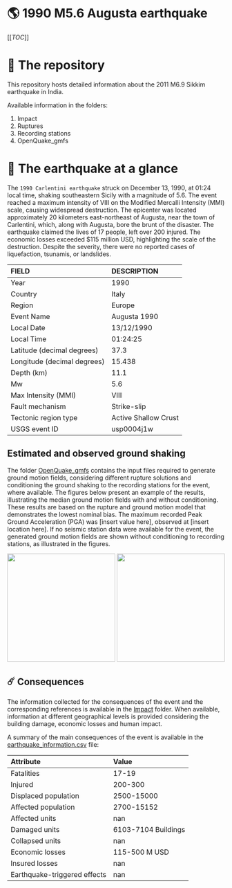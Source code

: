 # 🌎 1990 M5.6 Augusta earthquake
[[_TOC_]]

# 📂 The repository

This repository hosts detailed information about the 2011 M6.9 Sikkim earthquake in India.

Available information in the folders:

1. Impact
2. Ruptures
3. Recording stations
4. OpenQuake_gmfs


# 🚀 The earthquake at a glance 

The `1990 Carlentini earthquake` struck on December 13, 1990, at 01:24 local time, shaking southeastern Sicily with a magnitude of 5.6. The event reached a maximum intensity of VIII on the Modified Mercalli Intensity (MMI) scale, causing widespread destruction. The epicenter was located approximately 20 kilometers east-northeast of Augusta, near the town of Carlentini, which, along with Augusta, bore the brunt of the disaster. The earthquake claimed the lives of 17 people, left over 200 injured. The economic losses exceeded $115 million USD, highlighting the scale of the destruction. Despite the severity, there were no reported cases of liquefaction, tsunamis, or landslides.

| FIELD | DESCRIPTION |
|:-------|:-------------|
| Year | 1990 |
| Country | Italy |
| Region | Europe |
| Event Name | Augusta 1990 |
| Local Date | 13/12/1990 |
| Local Time | 01:24:25 |
| Latitude (decimal degrees) | 37.3 |
| Longitude (decimal degrees) | 15.438 |
| Depth (km) | 11.1 |
| Mw | 5.6 |
| Max Intensity (MMI) | VIII |
| Fault mechanism | Strike-slip |
| Tectonic region type | Active Shallow Crust |
| USGS event ID | usp0004j1w |

## Estimated and observed ground shaking

The folder [OpenQuake_gmfs](./OpenQuake_gmfs/) contains the input files required to generate ground motion fields, considering different rupture solutions and conditioning the ground shaking to the recording stations for the event, where available. The figures below present an example of the results, illustrating the median ground motion fields with and without conditioning. These results are based on the rupture and ground motion model that demonstrates the lowest nominal bias. The maximum recorded Peak Ground Acceleration (PGA) was [insert value here], observed at [insert location here]. If no seismic station data were available for the event, the generated ground motion fields are shown without conditioning to recording stations, as illustrated in the figures.

<img src="./4_OpenQuake_gmfs/median_gmf_stations_none.png" height="250">
<img src="./4_OpenQuake_gmfs/median_gmf_stations_all.png" height="250">

## ☄️ Consequences

The information collected for the consequences of the event and the corresponding references is available in the [Impact](./Impact) folder. When available, information at different geographical levels is provided considering the building damage, economic losses and human impact.

A summary of the main consequences of the event is available in the [earthquake_information.csv](./earthquake_information.csv) file:

| Attribute | Value |
|:-------|:-------------|
| Fatalities | 17-19 |
| Injured | 200-300 |
| Displaced population | 2500-15000 |
| Affected population | 2700-15152 |
| Affected units | nan |
| Damaged units | 6103-7104 Buildings |
| Collapsed units | nan |
| Economic losses | 115-500 M USD |
| Insured losses | nan |
| Earthquake-triggered effects | nan |
